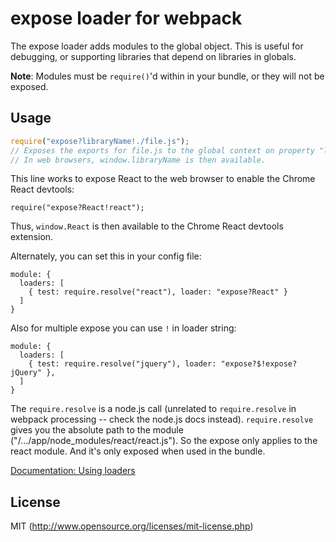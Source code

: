 # expose loader for webpack

The expose loader adds modules to the global object. This is useful
for debugging, or supporting libraries that depend on libraries in
globals.

**Note**: Modules must be `require()`'d within in your bundle, or they will not
be exposed.

## Usage

``` javascript
require("expose?libraryName!./file.js");
// Exposes the exports for file.js to the global context on property "libraryName".
// In web browsers, window.libraryName is then available.
```

This line works to expose React to the web browser to enable the Chrome React devtools:

```
require("expose?React!react");
```

Thus, `window.React` is then available to the Chrome React devtools extension.

Alternately, you can set this in your config file:

```
module: {
  loaders: [
    { test: require.resolve("react"), loader: "expose?React" }
  ]
}
```
Also for multiple expose you can use `!` in loader string:
```
module: {
  loaders: [
    { test: require.resolve("jquery"), loader: "expose?$!expose?jQuery" },
  ]
}
```

The `require.resolve` is a node.js call (unrelated to `require.resolve` in webpack
processing -- check the node.js docs instead). `require.resolve` gives you the
absolute path to the module ("/.../app/node_modules/react/react.js"). So the
expose only applies to the react module. And it's only exposed when used in the
bundle.


[Documentation: Using loaders](http://webpack.github.io/docs/using-loaders.html)

## License

MIT (http://www.opensource.org/licenses/mit-license.php)
